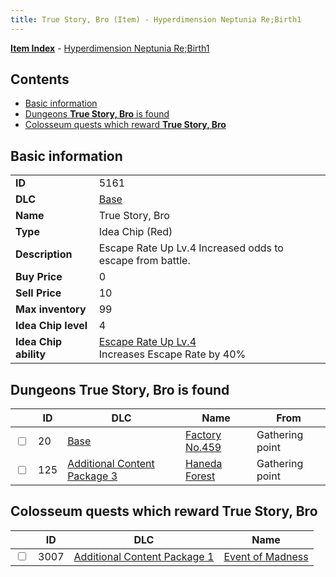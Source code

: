 ```yaml
---
title: True Story, Bro (Item) - Hyperdimension Neptunia Re;Birth1
---
```


[**Item Index**](/neptunia/rb1/item/index.html) - [Hyperdimension Neptunia Re;Birth1](/neptunia/rb1)

## Contents

- [Basic information](#basic-information)
- [Dungeons **True Story, Bro** is found](#dungeons-true-story-bro-is-found)
- [Colosseum quests which reward **True Story, Bro**](#colosseum-quests-which-reward-true-story-bro)

## Basic information

|   |   |
| -- | -- |
| **ID** | 5161 |
| **DLC** | [Base](/neptunia/rb1/dlc/1-base.html) |
| **Name** | True Story, Bro |
| **Type** | Idea Chip (Red) |
| **Description** | Escape Rate Up Lv.4 Increased odds to escape from battle. |
| **Buy Price** | 0 |
| **Sell Price** | 10 |
| **Max inventory** | 99 |
| **Idea Chip level** | 4 |
| **Idea Chip ability** | [Escape Rate Up Lv.4](/neptunia/rb1/avatar/1-9660-escape-rate-up-lv-4.html)<br />Increases Escape Rate by 40% |


## Dungeons **True Story, Bro** is found

|    | ID | DLC | Name | From |
| -- | -- | --- | ---- | ---- |
| <input type="checkbox" id="rb1-dungeon-1-20" class="trackbox" /> | 20 | [Base](/neptunia/rb1/dlc/1-base.html) | [Factory No.459](/neptunia/rb1/dungeon/1-20-factory-no-459.html) | Gathering point |
| <input type="checkbox" id="rb1-dungeon-12-125" class="trackbox" /> | 125 | [Additional Content Package 3](/neptunia/rb1/dlc/12-pack3.html) | [Haneda Forest](/neptunia/rb1/dungeon/12-125-haneda-forest.html) | Gathering point |


## Colosseum quests which reward **True Story, Bro**

|    | ID | DLC | Name |
| -- | -- | --- | ---- |
| <input type="checkbox" id="rb1-colosseum-10-3007" class="trackbox" /> | 3007 | [Additional Content Package 1](/neptunia/rb1/dlc/10-pack1.html) | [Event of Madness](/neptunia/rb1/colosseum/10-3007-event-of-madness.html) |
